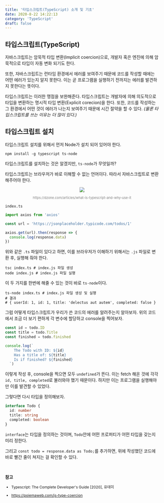 ```yaml
---
title: '타입스크립트(TypeScript) 소개 및 기초'
date: 2020-8-22 14:22:13
category: 'TypeScript'
draft: false
---
```


## 타입스크립트(TypeScript)

자바스크립트는 암묵적 타입 변환(Implicit coercion)으로, 개발자 혹은 엔진에 의해 암묵적으로 타입이 자동 변화 되기도 한다.

또한, 자바스크립트는 런타임 환경에서 에러를 보여주기 때문에 코드를 작성할 때에는 어떤 에러가 있는지 알지 못한다. 이는 곧 프로그램을 실행하기 전까지는 에러를 발견하지 못한다는 뜻이다.

타입스크립트는 이러한 맹점을 보완해준다. 타입스크립트는 개발자에 의해 의도적으로 타입을 변환하는 명시적 타입 변환(Explicit corecion)을 한다. 또한, 코드를 작성하는 그 환경에서 어떤 것이 에러가 나는지 보여주기 때문에 시간 절약을 할 수 있다. _(물론 타입스크립트를 쓰는 이유는 더 많이 있다.)_

## 타입스크립트 설치

타입스크립트 설치를 위해서 먼저 Node가 설치 되어 있어야 한다.

```shell
npm install -g typescript ts-node
```

타입스크립트를 설치하는 것은 알겠지만, `ts-node`가 무엇일까?

타입스크립트는 브라우저가 바로 이해할 수 없는 언어이다. 따라서 자바스크립트로 변환해주어야 한다.

<div style="text-align: center;"><img src="https://www.graycelltech.com/wp-content/uploads/2018/09/arrows1-1.png">
<p style="font-size: 11px; color: gray;">https://dzone.com/articles/what-is-typescript-and-why-use-it</p></div>

`index.ts`

```ts
import axios from 'axios'

const url = 'https://jsonplaceholder.typicode.com/todos/1'

axios.get(url).then(response => {
  console.log(response.data)
})
```

위와 같은 `.ts` 파일이 있다고 하면, 이를 브라우저가 이해하기 위해서는 `.js` 파일로 변환 후, 실행해 줘야 한다.

```shell
tsc index.ts # index.js 파일 생성
node index.js # index.js 파일 실행
```

이 두 가지를 한번에 해줄 수 있는 것이 바로 `ts-node`이다.

```shell
ts-node index.ts # index.js 파일 생성 및 실행
# 결과
# { userId: 1, id: 1, title: 'delectus aut autem', completed: false }
```

그럼 어떻게 타입스크립트가 우리가 쓴 코드의 에러를 알려주는지 알아보자. 위의 코드에서 조금 더 보기 편하게 각 변수에 할당하고 console을 찍어보자.

```ts
const id = todo.ID
const title = todo.Title
const finished = todo.finished

console.log(`
    The Todo with ID: ${id}
    Has a title of: ${title}
    Is if finished? ${finished}
  `)
```

이렇게 작성 후, console을 찍으면 모두 `undefined`가 뜬다. 이는 fetch 해온 것에 각각 `id, title, completed`로 불러와야 했기 때문이다. 하지만 이는 프로그램을 실행해야만 이를 발견할 수 있었다.

그렇다면 다시 타입을 정의해보자.

```ts
interface Todo {
  id: number
  title: string
  completed: boolean
}
```

`interface`는 타입을 정의하는 것이며, `Todo`안에 어떤 프로퍼티가 어떤 타입을 갖는지 미리 정한다.

그리고 `const todo = response.data as Todo;`를 추가하면, 위에 작성했던 코드에 바로 빨간 줄이 쳐지는 걸 확인할 수 있다.

<br />

**참고**

<div style="font-size: 12px;">

- Typescript: The Complete Developer's Guide [2020], 유데미

- <https://poiemaweb.com/js-type-coercion>

</div>
